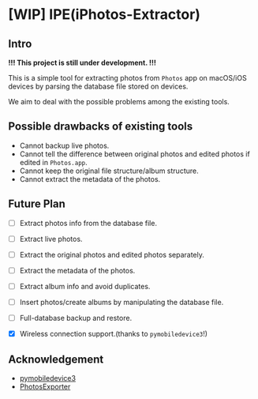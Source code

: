 # [WIP] IPE(iPhotos-Extractor)
## Intro

**!!! This project is still under development. !!!**

This is a simple tool for extracting photos from `Photos` app on macOS/iOS devices by parsing the database file stored on devices.

We aim to deal with the possible problems among the existing tools.


## Possible drawbacks of existing tools

- Cannot backup live photos.
- Cannot tell the difference between original photos and edited photos if edited in `Photos.app`.
- Cannot keep the original file structure/album structure.
- Cannot extract the metadata of the photos.


## Future Plan

- [ ] Extract photos info from the database file.
- [ ] Extract live photos.
- [ ] Extract the original photos and edited photos separately.
- [ ] Extract the metadata of the photos.
- [ ] Extract album info and avoid duplicates.
- [ ] Insert photos/create albums by manipulating the database file.
- [ ] Full-database backup and restore.
- [x] Wireless connection support.(thanks to `pymobiledevice3`!)



## Acknowledgement

- [pymobiledevice3](https://github.com/doronz88/pymobiledevice3/)
- [PhotosExporter](https://github.com/abentele/PhotosExporter)